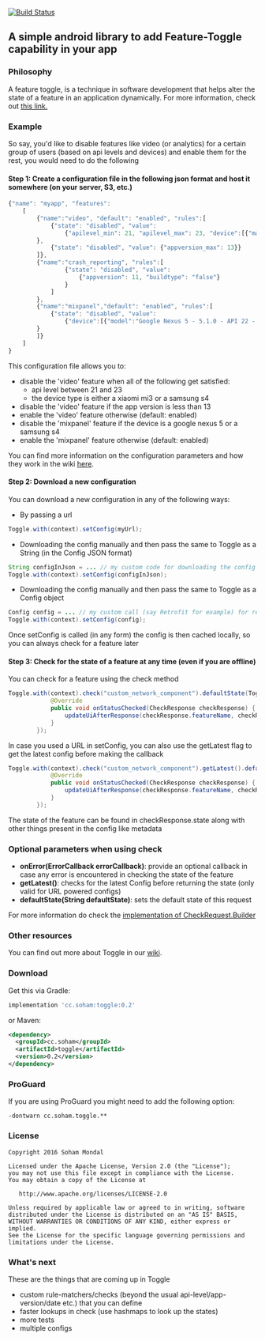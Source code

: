 [![Build Status](https://travis-ci.org/s0h4m/toggle.svg?branch=master)](https://travis-ci.org/s0h4m/toggle)

## A simple android library to add Feature-Toggle capability in your app 

### Philosophy

A feature toggle, is a technique in software development that helps alter the state of a feature in an application dynamically. For more information, check out [this link.](https://en.wikipedia.org/wiki/Feature_toggle)

### Example
So say, you'd like to disable features like video (or analytics) for a certain group of users (based on api levels and devices) and enable them for the rest, you would need to do the following

#### Step 1: Create a configuration file in the following json format and host it somewhere (on your server, S3, etc.) 
```javascript
{"name": "myapp", "features":
	[
	    {"name":"video", "default": "enabled", "rules":[
	    	{"state": "disabled", "value": 
	    		{"apilevel_min": 21, "apilevel_max": 23, "device":[{"manufacturer":"xiaomi","model":"mi3"}, {"manufacturer":"samsung", "model":"s4"}]}
		}, 
	    	{"state": "disabled", "value": {"appversion_max": 13}}
	    ]},
	    {"name":"crash_reporting", "rules":[
	    	   	{"state": "disabled", "value": 
	    	   		{"appversion": 11, "buildtype": "false"}
	    	   	}
	    	]
	    },
	    {"name":"mixpanel","default": "enabled", "rules":[
	    	{"state": "disabled", "value": 
	    		{"device":[{"model":"Google Nexus 5 - 5.1.0 - API 22 - 1080x1920"}, {"manufacturer":"samsung", "model":"s4"}]}
		}
	    ]}
	]
}
```

This configuration file allows you to:
- disable the 'video' feature when all of the following get satisfied: 
     - api level between 21 and 23
     - the device type is either a xiaomi mi3 or a samsung s4
- disable the 'video' feature if the app version is less than 13
- enable the 'video' feature otherwise (default: enabled)
- disable the 'mixpanel' feature if the device is a google nexus 5 or a samsung s4
- enable the 'mixpanel' feature otherwise (default: enabled)

You can find more information on the configuration parameters and how they work in the wiki [here](https://github.com/s0h4m/toggle/wiki). 

#### Step 2: Download a new configuration
You can download a new configuration in any of the following ways:

- By passing a url
```java
Toggle.with(context).setConfig(myUrl);
```

- Downloading the config manually and then pass the same to Toggle as a String (in the Config JSON format)
```java
String configInJson = ... // my custom code for downloading the config from my server and retrieving it as a json
Toggle.with(context).setConfig(configInJson);
```
- Downloading the config manually and then pass the same to Toggle as a Config object
```java
Config config = ... // my custom call (say Retrofit for example) for retrieving the Config object from my server
Toggle.with(context).setConfig(config);
```

Once setConfig is called (in any form) the config is then cached locally, so you can always check for a feature later


#### Step 3: Check for the state of a feature at any time (even if you are offline)
You can check for a feature using the check method
```java
Toggle.with(context).check("custom_network_component").defaultState(Toggle.ENABLED).start(new cc.soham.toggle.callbacks.Callback() {
            @Override
            public void onStatusChecked(CheckResponse checkResponse) {
                updateUiAfterResponse(checkResponse.featureName, checkResponse.state, checkResponse.featureMetaData, checkResponse.ruleMetadata, checkResponse.cached);
            }
        });
```

In case you used a URL in setConfig, you can also use the getLatest flag to get the latest config before making the callback
```java
Toggle.with(context).check("custom_network_component").getLatest().defaultState(Toggle.ENABLED).start(new cc.soham.toggle.callbacks.Callback() {
            @Override
            public void onStatusChecked(CheckResponse checkResponse) {
                updateUiAfterResponse(checkResponse.featureName, checkResponse.state, checkResponse.featureMetaData, checkResponse.ruleMetadata, checkResponse.cached);
            }
        });
```

The state of the feature can be found in checkResponse.state along with other things present in the config like metadata

### Optional parameters when using check

- **onError(ErrorCallback errorCallback)**: provide an optional callback in case any error is encountered in checking the state of the feature
- **getLatest()**: checks for the latest Config before returning the state (only valid for URL powered configs)
- **defaultState(String defaultState)**: sets the default state of this request

For more information do check the [implementation of CheckRequest.Builder](https://github.com/s0h4m/toggle/blob/master/toggle/src/main/java/cc/soham/toggle/CheckRequest.java)

### Other resources
You can find out more about Toggle in our [wiki](https://github.com/s0h4m/toggle/wiki).  
        
### Download

Get this via Gradle:
```groovy
implementation 'cc.soham:toggle:0.2'
```
or Maven:
```xml
<dependency>
  <groupId>cc.soham</groupId>
  <artifactId>toggle</artifactId>
  <version>0.2</version>
</dependency>
```


### ProGuard

If you are using ProGuard you might need to add the following option:
```
-dontwarn cc.soham.toggle.**
```


### License

    Copyright 2016 Soham Mondal

    Licensed under the Apache License, Version 2.0 (the "License");
    you may not use this file except in compliance with the License.
    You may obtain a copy of the License at

       http://www.apache.org/licenses/LICENSE-2.0

    Unless required by applicable law or agreed to in writing, software
    distributed under the License is distributed on an "AS IS" BASIS,
    WITHOUT WARRANTIES OR CONDITIONS OF ANY KIND, either express or implied.
    See the License for the specific language governing permissions and
    limitations under the License.        

### What's next
These are the things that are coming up in Toggle
- custom rule-matchers/checks (beyond the usual api-level/app-version/date etc.) that you can define
- faster lookups in check (use hashmaps to look up the states)
- more tests
- multiple configs
